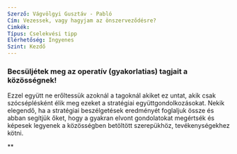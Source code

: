 ```yaml
---
Szerző: Vágvölgyi Gusztáv - Pabló
Cím: Vezessek, vagy hagyjam az önszerveződésre?
Cimkék: 
Típus: Cselekvési tipp
Elérhetőség: Ingyenes
Szint: Kezdő
---
```

### Becsüljétek meg az operatív (gyakorlatias) tagjait a közösségnek!

Ezzel együtt ne erőltessük azoknál a tagoknál akiket ez untat, akik csak szócséplésként élik meg ezeket a stratégiai együttgondolkozásokat. Nekik elegendő, ha a stratégiai beszélgetések eredményét foglaljuk össze és abban segítjük őket, hogy a gyakran elvont gondolatokat megértsék és képesek legyenek a közösségben betöltött szerepükhöz, tevékenységekhez kötni.

**